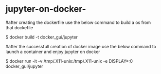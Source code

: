 # jupyter-on-docker-

#after creating the dockerfile use the below command to build a os from that dockefile 

$ docker build -t docker_gui/jupyter 

#after the successfull creation of docker image use the below command to launch a container and enjoy jupyter on docker

$ docker run -it -v /tmp/.X11-unix:/tmp/.X11-unix -e DISPLAY=:0 docker_gui/jupyter
